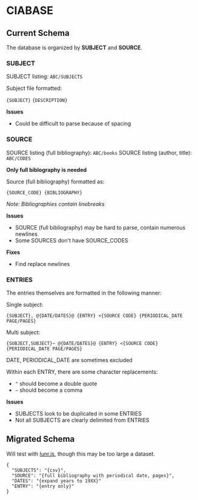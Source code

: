 # CIABASE

## Current Schema

The database is organized by **SUBJECT** and **SOURCE**.

### SUBJECT

SUBJECT listing: `ABC/SUBJECTS`

Subject file formatted:

`{SUBJECT}` `{DESCRIPTION}`

**Issues**

- Could be difficult to parse because of spacing

### SOURCE

SOURCE listing (full bibliography): `ABC/books`
SOURCE listing (author, title): `ABC/CODES`

**Only full biblography is needed**

Source (full bibliography) formatted as:

`{SOURCE_CODE} {BIBLIOGRAPHY}`

*Note: Bibliographies contain linebreaks*

**Issues**

- SOURCE (full bibliography) may be hard to parse, contain numerous newlines
- Some SOURCES don't have SOURCE_CODES

**Fixes**

- Find replace newlines

### ENTRIES

The entries themselves are formatted in the following manner:

Single subject:

`{SUBJECT}, @{DATE/DATES}@ {ENTRY} <{SOURCE CODE} {PERIODICAL_DATE PAGE/PAGES}`

Multi subject:

`{SUBJECT,SUBJECT}~ @{DATE/DATES}@ {ENTRY} <{SOURCE CODE} {PERIODICAL_DATE PAGE/PAGES}`

DATE, PERIODICAL_DATE are sometimes excluded

Within each ENTRY, there are some character replacements:

- `^` should become a double quote
- `~` should become a comma

**Issues**

- SUBJECTS look to be duplicated in some ENTRIES
- Not all SUBJECTS are clearly delimited from ENTRIES

## Migrated Schema

Will test with [lunr.js](https://github.com/olivernn/lunr.js), though this may be too large a dataset.

```
{
  "SUBJECTS": "{csv}",
  "SOURCE": "{full bibliography with periodical date, pages}",
  "DATES": "{expand years to 19XX}"
  "ENTRY": "{entry only}"
}
```
